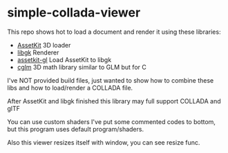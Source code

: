 # simple-collada-viewer

This repo shows hot to load a document and render it using these libraries:
- [AssetKit](https://github.com/recp/assetkit) 3D loader
- [libgk](https://github.com/recp/libgk) Renderer
- [assetkit-gl](https://github.com/recp/assetkit-gl) Load AssetKit to libgk
- [cglm](https://github.com/recp/cglm) 3D math library similar to GLM but for C

I've NOT provided build files, just wanted to show how to combine these libs and how to load/render a COLLADA file.

After AssetKit and libgk finished this library may full support COLLADA and glTF

You can use custom shaders I've put some commented codes to bottom, but this program uses default program/shaders.

Also this viewer resizes itself with window, you can see resize func.
